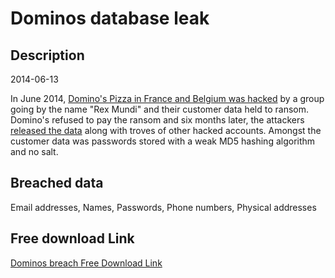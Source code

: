 # Dominos database leak

## Description

2014-06-13

In June 2014, <a href="http://www.welivesecurity.com/2014/06/16/dominos-pizza-hacked/" target="_blank" rel="noopener">Domino's Pizza in France and Belgium was hacked</a> by a group going by the name &quot;Rex Mundi&quot; and their customer data held to ransom. Domino's refused to pay the ransom and six months later, the attackers <a href="http://cyberintelligence.in/rex-mundi-hackers-leaked-data-dominos-accord-easypay/" target="_blank" rel="noopener">released the data</a> along with troves of other hacked accounts. Amongst the customer data was passwords stored with a weak MD5 hashing algorithm and no salt.

## Breached data

Email addresses, Names, Passwords, Phone numbers, Physical addresses

## Free download Link

[Dominos breach Free Download Link](https://link-to.net/1229997/459.8377909075414/dynamic/?r=aHR0cHM6Ly93d3cubWVkaWFmaXJlLmNvbS92aWV3L0J4QUtGR09pWnNhUjdCVy9waXp6YS5kb21pbm9zLmJlL2ZpbGU=)